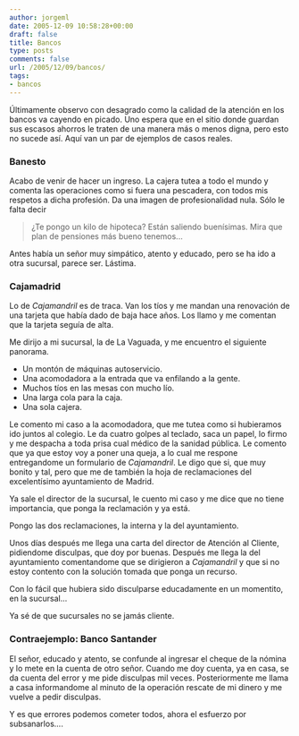 ```yaml
---
author: jorgeml
date: 2005-12-09 10:58:28+00:00
draft: false
title: Bancos
type: posts
comments: false
url: /2005/12/09/bancos/
tags:
- bancos
---
```


Últimamente observo con desagrado como la calidad de la atención en los bancos va cayendo en picado. Uno espera que en el sitio donde guardan sus escasos ahorros le traten de una manera más o menos digna, pero esto no sucede así. Aquí van un par de ejemplos de casos reales.

### Banesto


Acabo de venir de hacer un ingreso. La cajera tutea a todo el mundo y comenta las operaciones como si fuera una pescadera, con todos mis respetos a dicha profesión. Da una imagen de profesionalidad nula. Sólo le falta decir

> ¿Te pongo un kilo de hipoteca? Están saliendo buenísimas. Mira que plan de pensiones más bueno tenemos...


Antes había un señor muy simpático, atento y educado, pero se ha ido a otra sucursal, parece ser. Lástima.


### Cajamadrid


Lo de _Cajamandril_ es de traca. Van los tíos y me mandan una renovación de una tarjeta que había dado de baja hace años. Los llamo y me comentan que la tarjeta seguía de alta.

Me dirijo a mi sucursal, la de La Vaguada, y me encuentro el siguiente panorama.

* Un montón de máquinas autoservicio.
* Una acomodadora a la entrada que va enfilando a la gente.
* Muchos tíos en las mesas con mucho lío.
* Una larga cola para la caja.
* Una sola cajera.

Le comento mi caso a la acomodadora, que me tutea como si hubieramos ido juntos al colegio. Le da cuatro golpes al teclado, saca un papel, lo firmo y me despacha a toda prisa cual médico de la sanidad pública. Le comento que ya que estoy voy a poner una queja, a lo cual me respone entregandome un formulario de _Cajamandril_. Le digo que si, que muy bonito y tal, pero que me de también la hoja de reclamaciones del excelentísimo ayuntamiento de Madrid.

Ya sale el director de la sucursal, le cuento mi caso y me dice que no tiene importancia, que ponga la reclamación y ya está.

Pongo las dos reclamaciones, la interna y la del ayuntamiento.

Unos días después me llega una carta del director de Atención al Cliente, pidiendome disculpas, que doy por buenas. Después me llega la del ayuntamiento comentandome que se dirigieron a _Cajamandril_ y que si no estoy contento con la solución tomada que ponga un recurso.

Con lo fácil que hubiera sido disculparse educadamente en un momentito, en la sucursal...

Ya sé de que sucursales no se jamás cliente.


### Contraejemplo: Banco Santander


El señor, educado y atento, se confunde al ingresar el cheque de la nómina y lo mete en la cuenta de otro señor. Cuando me doy cuenta, ya en casa, se da cuenta del error y me pide disculpas mil veces. Posteriormente me llama a casa informandome al minuto de la operación rescate de mi dinero y me vuelve a pedir disculpas.

Y es que errores podemos cometer todos, ahora el esfuerzo por subsanarlos....
